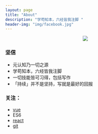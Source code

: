 ```yaml
---
layout: page
title: "About"
description: "学苟知本，六经皆我注脚 "
header-img: "img/facebook.jpg"
---
```



<center>
    <p><img src="{{ site.baseurl }}/img/favicon.png" align="center"></p>
</center>

### 坚信


- 元认知乃一切之源
- 学苟知本，六经皆我注脚 
- 一切技能皆可习得，包括写作
- 「持续」并不是坚持，写就是最好的回报


### 关注：


- [vue](https://cn.vuejs.org/)
- ES6
- [react](https://reactjs.org/)
- [git](https://github.com/yqxx)
